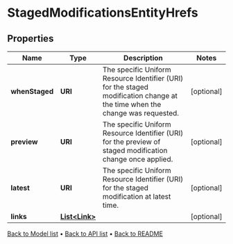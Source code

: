 

# StagedModificationsEntityHrefs


## Properties

| Name | Type | Description | Notes |
|------------ | ------------- | ------------- | -------------|
|**whenStaged** | **URI** | The specific Uniform Resource Identifier (URI) for the staged modification change at the time when the change was requested. |  [optional] |
|**preview** | **URI** | The specific Uniform Resource Identifier (URI) for the preview of staged modification change once applied. |  [optional] |
|**latest** | **URI** | The specific Uniform Resource Identifier (URI) for the staged modification at latest time. |  [optional] |
|**links** | [**List&lt;Link&gt;**](Link.md) |  |  [optional] |



[Back to Model list](../README.md#documentation-for-models) &#8226; [Back to API list](../README.md#documentation-for-api-endpoints) &#8226; [Back to README](../README.md)


